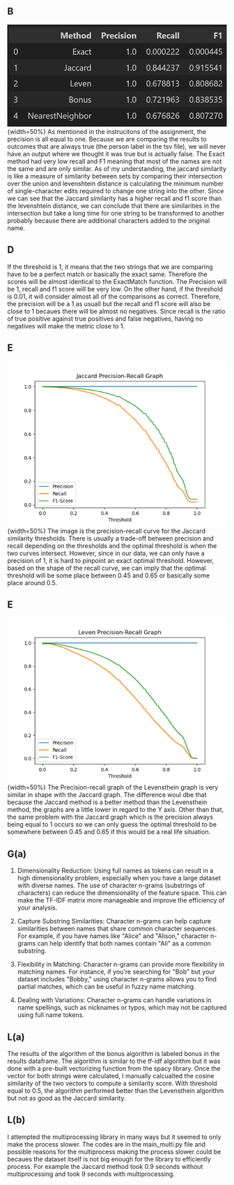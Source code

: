 
## B
![](./images/results_table.png){width=50%}
As mentioned in the instrucitons of the assignment, the precision is all equal to one. Because we are comparing the results to outcomes that are always true (the person label in the tsv file), we will never have an output where we thought it was true but is actually false. The Exact method had very low recall and F1 meaning that most of the names are not the same and are only similar. As of my understanding, the jaccard similarity is like a measure of similarity between sets by comparing their intersection over the union and levenshtein distance is calculating the minimum number of single-character edits required to change one string into the other. Since we can see that the Jaccard similarity has a higher recall and f1 score than the levenshtein distance, we can conclude that there are similarities in the intersection but take a long time for one string to be transformed to another probably because there are additional characters added to the original name.

## D
If the threshold is 1, it means that the two strings that we are comparing have to be a perfect match or basically the exact same. Therefore the scores will be almost identical to the ExactMatch function. The Precision will be 1, recall and f1 score will be very low. On the other hand, if the threshold is 0.01, it will consider almost all of the comparisons as correct. Therefore, the precision will be a 1 as usuall but the recall and f1 score will also be close to 1 becaues there will be almost no negatives. Since recall is the ratio of true positive against true positives and false negatives, having no negatives will make the metric close to 1. 

## E
![](./images/Jaccard_Graph.png){width=50%}
The image is the precision-recall curve for the Jaccard similarity thresholds. There is usually a trade-off between precision and recall depending on the thresholds and the optimal threshold is when the two curves intersect. However, since in our data, we can only have a precision of 1, it is hard to pinpoint an exact optimal threshold. However, based on the shape of the recall curve, we can imply that the optimal threshold will be some place between 0.45 and 0.65 or basically some place around 0.5.

## E
![](./images/Leven_Graph.png){width=50%}
The Precision-recall graph of the Levensthein graph is very similar in shape with the Jaccard graph. The difference woul dbe that because the Jaccard method is a better method than the Levensthein method, the graphs are a little lower in regard to the Y axis. Other than that, the same problem with the Jaccard graph which is the precision always being equal to 1 occurs so we can only guess the optimal threshold to be somewhere between 0.45 and 0.65 if this would be a real life situation.

## G(a)
1. Dimensionality Reduction: Using full names as tokens can result in a high dimensionality problem, especially when you have a large dataset with diverse names. The use of character n-grams (substrings of characters) can reduce the dimensionality of the feature space. This can make the TF-IDF matrix more manageable and improve the efficiency of your analysis.

2. Capture Substring Similarities: Character n-grams can help capture similarities between names that share common character sequences. For example, if you have names like "Alice" and "Alison," character n-grams can help identify that both names contain "Ali" as a common substring.

3. Flexibility in Matching: Character n-grams can provide more flexibility in matching names. For instance, if you're searching for "Bob" but your dataset includes "Bobby," using character n-grams allows you to find partial matches, which can be useful in fuzzy name matching.

4. Dealing with Variations: Character n-grams can handle variations in name spellings, such as nicknames or typos, which may not be captured using full name tokens.


## L(a)
The results of the algorithm of the bonus algorithm is labeled bonus in the results dataframe. The algorithm is similar to the tf-idf algorithm but it was done with a pre-built vectorizing function from the spacy library. Once the vector for both strings were calculated, I manually calcualted the cosine similarity of the two vectors to compute a similarity score. With threshold equal to 0.5, the algorithm performed better than the Levensthein algorithm but not as good as the Jaccard similarity. 

## L(b)
I attempted the multiprocessing library in many ways but it seemed to only make the process slower. The codes are in the main_multi.py file and possible reasons for the multiprocess making the process slower could be becaues the dataset itself is not big enough for the library to efficiently process. For example the Jaccard method took 0.9 seconds without multiprocessing and took 9 seconds with multiprocessing.